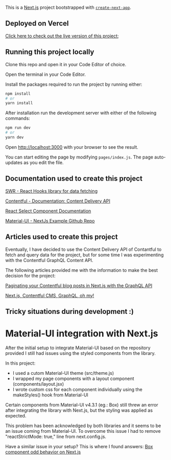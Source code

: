 This is a [Next.js](https://nextjs.org/) project bootstrapped with [`create-next-app`](https://github.com/vercel/next.js/tree/canary/packages/create-next-app).

## Deployed on Vercel

[Click here to check out the live version of this project](https://tech-recruitment.vercel.app/);

## Running this project locally

Clone this repo and open it in your Code Editor of choice.

Open the terminal in your Code Editor.

Install the packages required to run the project by running either:

```bash
npm install
# or
yarn install
```

After installation run the development server with either of the following commands:

```bash
npm run dev
# or
yarn dev
```

Open [http://localhost:3000](http://localhost:3000) with your browser to see the result.

You can start editing the page by modifying `pages/index.js`. The page auto-updates as you edit the file.

## Documentation used to create this project

[SWR - React Hooks library for data fetching](https://swr.vercel.app/docs/with-nextjs)

[Contentful - Documentation: Content Delivery API](https://www.contentful.com/developers/docs/references/content-delivery-api/)

[React Select Component Documentation](https://react-select.com/home)

[Material-UI - NextJs Example Github Repo](https://github.com/mui-org/material-ui/tree/next/examples/nextjs)

## Articles used to create this project

Eventually, I have decided to use the Content Delivery API of Contantful to fetch and query data for the project, but for some time I was experimenting with the Contentful GraphQL Content API.

The following articles provided me with the information to make the best decision for the project:

[Paginating your Contentful blog posts in Next.js with the GraphQL API](https://www.contentful.com/blog/2021/04/23/paginating-contentful-blogposts-with-nextjs-graphql-api/)

[Next.js, Contentful CMS, GraphQL, oh my!](https://bholmes.dev/blog/nextjs-contentful-cms-graphql-oh-my/)

## Tricky situations during development :)

# Material-UI integration with Next.js

After the initial setup to integrate Material-UI based on the repository provided I still had issues using the styled components from the library.

In this project:

- I used a cutom Material-UI theme (src/theme.js)
- I wrapped my page components with a layout component (components/layout.jsx)
- I wrote custom css for each component individually using the makeStyles() hook from Material-UI

Certain components from Material-UI v4.3.1 (eg.: Box) still threw an error after integrating the library with Next.js, but the styling was applied as expected.

This problem has been acknowledged by both libraries and it seems to be an issue coming from Material-UI. To overcome this issue I had to remove "reactStrictMode: true," line from next.config.js.

Have a similar issue in your setup? This is where I found answers:
[Box component odd behavior on Next.js](https://github.com/mui-org/material-ui/issues/19679)
